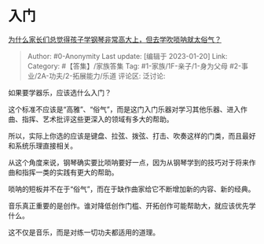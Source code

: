 # 入门
[为什么家长们总觉得孩子学钢琴非常高大上，但去学吹唢呐就太俗气？](https://www.zhihu.com/question/577907983/answer/2852759040)

> Author: #0-Anonymity
> Last update: [编辑于 2023-01-20]
> Link:
> Category: #【答集】/家族答集
> Tag: #1-家族/1F-亲子/1-身为父母 #2-事业/2A-功夫/2-拓展能力/乐道
> 评论区:
> 泛讨论:

如果要学器乐，应该选什么入门？

这个标准不应该是“高雅”、“俗气”，而是这门入门乐器对学习其他乐器、进入作曲、指挥、艺术批评这些更深入的领域有多大的帮助。

所以，实际上你选的应该是键盘、拉弦、拨弦、打击、吹奏这样的门类，而且最好和系统乐理直接相关。

从这个角度来说，钢琴确实要比唢呐要好一点，因为从钢琴学到的技巧对于将来作曲和指挥一类的实践有更大的帮助。

唢呐的短板并不在于“俗气”，而在于缺作曲家给它不断增加新的内容、新的经典。

音乐真正重要的是创作。谁对降低创作门槛、开拓创作可能帮助大，就应该优先学什么。

这不仅是音乐，而是对练一切功夫都适用的道理。
